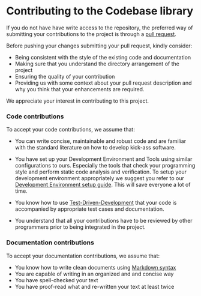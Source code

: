 Contributing to the Codebase library
====================================
If you do not have have write access to the repository, the preferred way of submitting your contributions to the project is through a [pull request](https://help.github.com/articles/using-pull-requests). 

Before pushing your changes submitting your pull request, kindly consider:
 
* Being consistent with the style of the existing code and documentation  
* Making sure that you understand the directory arrangement of the project
* Ensuring the quality of your contribution 
* Providing us with some context about your pull request description and why you think that your enhancements are required.

We appreciate your interest in contributing to this project.

### Code contributions
To accept your code contributions, we assume that:

* You can write concise, maintainable and robust code and are familiar with the standard literature on how to develop kick-ass software.  
 
* You have set up your Development Environment and Tools using similar configurations to ours. Especially the tools that check your programming style and perform static code analysis and verification. To setup your development environment appropriately we suggest you refer to our [Development Environment setup guide](https://github.com/it4energy/environment-setup-kit). This will save everyone a lot of time.

* You know how to use [Test-Driven-Development](http://en.wikipedia.org/wiki/Test-driven_development) that your code is accompanied by appropriate test cases and documentation.

* You understand that all your contributions have to be reviewed by other programmers prior to being integrated in the project.

### Documentation contributions
To accept your documentation contributions, we assume that:

* You know how to write clean documents using [Markdown syntax](http://en.wikipedia.org/wiki/Markdown)
* You are capable of writing in an organized and and concise way
* You have spell-checked your text
* You have proof-read what and re-written your text at least twice